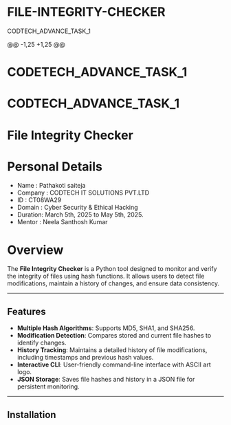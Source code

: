 # FILE-INTEGRITY-CHECKER
CODTECH_ADVANCE_TASK_1 

@@ -1,25 +1,25 @@
# CODETECH_ADVANCE_TASK_1
# CODTECH_ADVANCE_TASK_1
# File Integrity Checker
# Personal Details
- Name : Pathakoti saiteja 
- Company : CODTECH IT SOLUTIONS PVT.LTD
- ID : CT08WA29
- Domain : Cyber Security & Ethical Hacking
- Duration: March 5th, 2025 to May 5th, 2025.
- Mentor : Neela Santhosh Kumar 
# Overview

The **File Integrity Checker** is a Python tool designed to monitor and verify the integrity of files using hash functions. It allows users to detect file modifications, maintain a history of changes, and ensure data consistency.

---

## Features
- **Multiple Hash Algorithms**: Supports MD5, SHA1, and SHA256.
- **Modification Detection**: Compares stored and current file hashes to identify changes.
- **History Tracking**: Maintains a detailed history of file modifications, including timestamps and previous hash values.
- **Interactive CLI**: User-friendly command-line interface with ASCII art logo.
- **JSON Storage**: Saves file hashes and history in a JSON file for persistent monitoring.

---

## Installation
